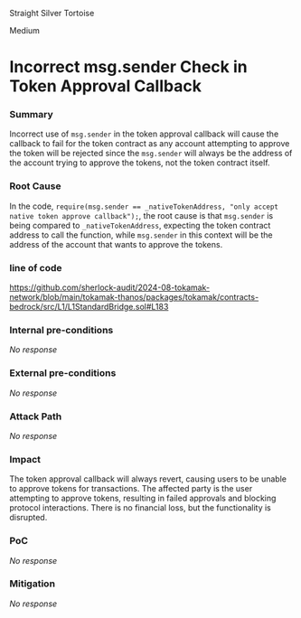 Straight Silver Tortoise

Medium

# Incorrect msg.sender Check in Token Approval Callback

### Summary

Incorrect use of `msg.sender` in the token approval callback will cause the callback to fail for the token contract as any account attempting to approve the token will be rejected since the `msg.sender` will always be the address of the account trying to approve the tokens, not the token contract itself.

### Root Cause

In the code, `require(msg.sender == _nativeTokenAddress, "only accept native token approve callback");`, the root cause is that `msg.sender` is being compared to `_nativeTokenAddress`, expecting the token contract address to call the function, while `msg.sender` in this context will be the address of the account that wants to approve the tokens.

### line of code
https://github.com/sherlock-audit/2024-08-tokamak-network/blob/main/tokamak-thanos/packages/tokamak/contracts-bedrock/src/L1/L1StandardBridge.sol#L183

### Internal pre-conditions

_No response_

### External pre-conditions

_No response_

### Attack Path

_No response_

### Impact

The token approval callback will always revert, causing users to be unable to approve tokens for transactions. The affected party is the user attempting to approve tokens, resulting in failed approvals and blocking protocol interactions. There is no financial loss, but the functionality is disrupted.

### PoC

_No response_

### Mitigation

_No response_